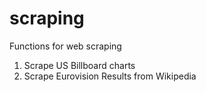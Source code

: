 # scraping
Functions for web scraping

1.  Scrape US Billboard charts
2.  Scrape Eurovision Results from Wikipedia
